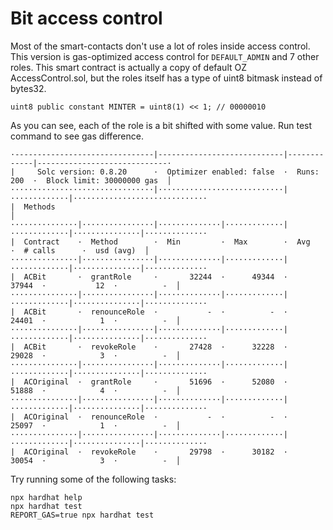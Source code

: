 # Bit access control

Most of the smart-contacts don't use a lot of roles inside access control. This version is gas-optimized access control for `DEFAULT_ADMIN` and 7 other roles.
This smart contract is actually a copy of default OZ AccessControl.sol, but the roles itself has a type of uint8 bitmask instead of bytes32.

```
uint8 public constant MINTER = uint8(1) << 1; // 00000010
```

As you can see, each of the role is a bit shifted with some value. Run test command to see gas difference.

```
·-------------------------------|----------------------------|-------------|-----------------------------·
|     Solc version: 0.8.20      ·  Optimizer enabled: false  ·  Runs: 200  ·  Block limit: 30000000 gas  │
································|····························|·············|······························
|  Methods                                                                                               │
···············|················|··············|·············|·············|···············|··············
|  Contract    ·  Method        ·  Min         ·  Max        ·  Avg        ·  # calls      ·  usd (avg)  │
···············|················|··············|·············|·············|···············|··············
|  ACBit       ·  grantRole     ·       32244  ·      49344  ·      37944  ·           12  ·          -  │
···············|················|··············|·············|·············|···············|··············
|  ACBit       ·  renounceRole  ·           -  ·          -  ·      24401  ·            1  ·          -  │
···············|················|··············|·············|·············|···············|··············
|  ACBit       ·  revokeRole    ·       27428  ·      32228  ·      29028  ·            3  ·          -  │
···············|················|··············|·············|·············|···············|··············
|  ACOriginal  ·  grantRole     ·       51696  ·      52080  ·      51888  ·            4  ·          -  │
···············|················|··············|·············|·············|···············|··············
|  ACOriginal  ·  renounceRole  ·           -  ·          -  ·      25097  ·            1  ·          -  │
···············|················|··············|·············|·············|···············|··············
|  ACOriginal  ·  revokeRole    ·       29798  ·      30182  ·      30054  ·            3  ·          -  │

```

Try running some of the following tasks:

```shell
npx hardhat help
npx hardhat test
REPORT_GAS=true npx hardhat test
```
